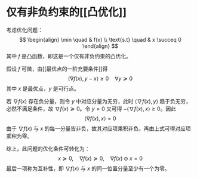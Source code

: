 # 仅有非负约束的[[凸优化]]

考虑优化问题：
$$ \begin{align}
\min \quad & f(x) \\
\text{s.t} \quad  & x \succeq 0
\end{align} $$
其中 $f$ 是凸函数，即这是一个仅有非负约束的凸优化。

假设 $f$ 可微，由[[最优点的一阶充要条件]]得
$$ \langle \nabla f(x), y-x \rangle \geq 0 \quad \forall y \succeq 0 $$
其中 $x$ 是最优点，$y$ 是可行点。

若 $\nabla f(x)$ 存在负分量，则令 $y$ 中对应分量为无穷，此时 $\langle \nabla f(x), y \rangle$ 趋于负无穷，必然不满足条件，故 $\nabla f(x) \succeq 0$。令 $y=0$ 又可得 $-\langle \nabla f(x), x \rangle \geq 0$。因此
$$ \langle \nabla f(x), x \rangle = 0$$
由于 $\nabla f(x)$ 与 $x$ 的每一分量皆非负，故其对应项乘积非负。再由上式可得对应项乘积为零。

综上，此问题的优化条件可转化为：
$$ x \succeq 0 ,\quad \nabla f(x) \succeq 0 ,\quad  \nabla f(x) \odot  x = 0 $$
最后一项称为互补性，即 $\nabla f(x)$ 与 $x$ 的同一位置分量至少有一个为零。

